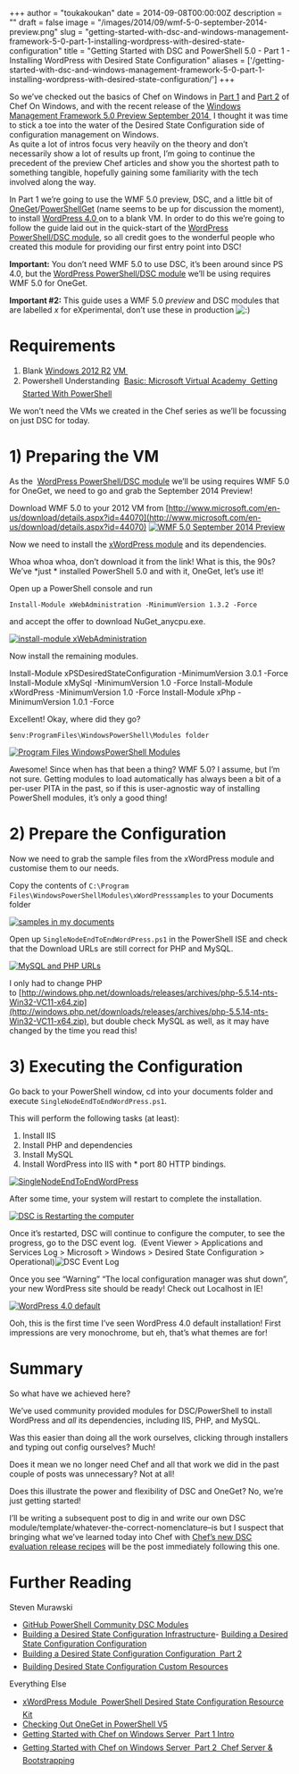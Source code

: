 +++
author = "toukakoukan"
date = 2014-09-08T00:00:00Z
description = ""
draft = false
image = "/images/2014/09/wmf-5-0-september-2014-preview.png"
slug = "getting-started-with-dsc-and-windows-management-framework-5-0-part-1-installing-wordpress-with-desired-state-configuration"
title = "Getting Started with DSC and PowerShell 5.0 - Part 1 - Installing WordPress with Desired State Configuration"
aliases = ['/getting-started-with-dsc-and-windows-management-framework-5-0-part-1-installing-wordpress-with-desired-state-configuration/']
+++

So we’ve checked out the basics of Chef on Windows in [Part 1](http://sammart.in/2014/08/24/getting-started-with-chef-on-windows-server/) and [Part 2](http://sammart.in/2014/08/25/getting-started-with-chef-on-windows-server-part-2-chef-server-bootstrapping/) of Chef On Windows, and with the recent release of the [Windows Management Framework 5.0 Preview September 2014 ](http://www.microsoft.com/en-us/download/details.aspx?id=44070) I thought it was time to stick a toe into the water of the Desired State Configuration side of configuration management on Windows.  
 As quite a lot of intros focus very heavily on the theory and don’t necessarily show a lot of results up front, I’m going to continue the precedent of the preview Chef articles and show you the shortest path to something tangible, hopefully gaining some familiarity with the tech involved along the way.

In Part 1 we’re going to use the WMF 5.0 preview, DSC, and a little bit of [OneGet](http://blogs.technet.com/b/windowsserver/archive/2014/04/03/windows-management-framework-v5-preview.aspx)/[PowerShellGet](http://blogs.msdn.com/b/powershell/archive/2014/05/14/windows-management-framework-5-0-preview-may-2014-is-now-available.aspx) (name seems to be up for discussion the moment), to install [WordPress 4.0 ](https://wordpress.org/news/2014/09/benny/)on to a blank VM. In order to do this we’re going to follow the guide laid out in the quick-start of the [WordPress PowerShell/DSC module](http://gallery.technet.microsoft.com/scriptcenter/xWordPress-Module-5d007ff9), so all credit goes to the wonderful people who created this module for providing our first entry point into DSC!

**Important:** You don’t need WMF 5.0 to use DSC, it’s been around since PS 4.0, but the [WordPress PowerShell/DSC module](http://gallery.technet.microsoft.com/scriptcenter/xWordPress-Module-5d007ff9) we’ll be using requires WMF 5.0 for OneGet.

**Important #2:** This guide uses a WMF 5.0 *preview* and DSC modules that are labelled *x* for eXperimental, don’t use these in production ![:)](https://sammart.in/wp-includes/images/smilies/simple-smile.png)


# Requirements

1. Blank [Windows 2012 R2](http://technet.microsoft.com/en-gb/evalcenter/dn205286.aspx) [VM ](https://www.virtualbox.org/)
2. Powershell Understanding &#128;&#147; [Basic: Microsoft Virtual Academy &#128;&#147; Getting Started With PowerShell](http://www.microsoftvirtualacademy.com/training-courses/getting-started-with-powershell-3-0-jump-start)

We won’t need the VMs we created in the Chef series as we’ll be focussing on just DSC for today.


# 1) Preparing the VM

As the  [WordPress PowerShell/DSC module](http://gallery.technet.microsoft.com/scriptcenter/xWordPress-Module-5d007ff9) we’ll be using requires WMF 5.0 for OneGet, we need to go and grab the September 2014 Preview!

Download WMF 5.0 to your 2012 VM from [http://www.microsoft.com/en-us/download/details.aspx?id=44070](http://www.microsoft.com/en-us/download/details.aspx?id=44070) [![WMF 5.0 September 2014 Preview](/images/2014/09/wmf-5-0-september-2014-preview.png)](/images/2014/09/wmf-5-0-september-2014-preview.png)

Now we need to install the [xWordPress module](http://gallery.technet.microsoft.com/scriptcenter/xWordPress-Module-5d007ff9) and its dependencies.

Whoa whoa whoa, don’t download it from the link! What is this, the 90s? We’ve *just * installed PowerShell 5.0 and with it, OneGet, let’s use it!

Open up a PowerShell console and run
```
Install-Module xWebAdministration -MinimumVersion 1.3.2 -Force
```
and accept the offer to download NuGet_anycpu.exe.

[![install-module xWebAdministration](/images/2014/09/install-module-xwebadministration.png)](/images/2014/09/install-module-xwebadministration.png)

Now install the remaining modules.

Install-Module xPSDesiredStateConfiguration -MinimumVersion 3.0.1 -Force Install-Module xMySql -MinimumVersion 1.0 -Force Install-Module xWordPress -MinimumVersion 1.0 -Force Install-Module xPhp -MinimumVersion 1.0.1 -Force

Excellent! Okay, where did they go?
```
$env:ProgramFiles\WindowsPowerShell\Modules folder
```
[![Program Files WindowsPowerShell Modules](/images/2014/09/program-files-windowspowershell-modules.png)](/images/2014/09/program-files-windowspowershell-modules.png)

Awesome! Since when has that been a thing? WMF 5.0? I assume, but I’m not sure. Getting modules to load automatically has always been a bit of a per-user PITA in the past, so if this is user-agnostic way of installing PowerShell modules, it’s only a good thing!


# 2) Prepare the Configuration

Now we need to grab the sample files from the xWordPress module and customise them to our needs.

Copy the contents of `C:\Program Files\WindowsPowerShellModules\xWordPresssamples` to your Documents folder

[![samples in my documents](/images/2014/09/samples-in-my-documents.png)](/images/2014/09/samples-in-my-documents.png)

Open up `SingleNodeEndToEndWordPress.ps1` in the PowerShell ISE and check that the Download URLs are still correct for PHP and MySQL.

[![MySQL and PHP URLs](/images/2014/09/mysql-and-php-urls.png)](/images/2014/09/mysql-and-php-urls.png)

I only had to change PHP to [http://windows.php.net/downloads/releases/archives/php-5.5.14-nts-Win32-VC11-x64.zip](http://windows.php.net/downloads/releases/archives/php-5.5.14-nts-Win32-VC11-x64.zip), but double check MySQL as well, as it may have changed by the time you read this!


# 3) Executing the Configuration

Go back to your PowerShell window, cd into your documents folder and execute `SingleNodeEndToEndWordPress.ps1`.

This will perform the following tasks (at least):

1. Install IIS
2. Install PHP and dependencies
3. Install MySQL
4. Install WordPress into IIS with * port 80 HTTP bindings.

[![SingleNodeEndToEndWordPress](/images/2014/09/singlenodeendtoendwordpress.png)](/images/2014/09/singlenodeendtoendwordpress.png)

After some time, your system will restart to complete the installation.

[![DSC is Restarting the computer](/images/2014/09/dsc-is-restarting-the-computer.png)](/images/2014/09/dsc-is-restarting-the-computer.png)

Once it’s restarted, DSC will continue to configure the computer, to see the progress, go to the DSC event log.  (Event Viewer > Applications and Services Log > Microsoft > Windows > Desired State Configuration > Operational)![DSC Event Log](/images/2014/09/dsc-event-log.png)

Once you see “Warning” “The local configuration manager was shut down”, your new WordPress site should be ready! Check out Localhost in IE!

[![WordPress 4.0 default](/images/2014/09/wordpress-4-0-default.png)](/images/2014/09/wordpress-4-0-default.png)

Ooh, this is the first time I’ve seen WordPress 4.0 default installation! First impressions are very monochrome, but eh, that’s what themes are for!


# Summary

So what have we achieved here?

We’ve used community provided modules for DSC/PowerShell to install WordPress and *all* its dependencies, including IIS, PHP, and MySQL.

Was this easier than doing all the work ourselves, clicking through installers and typing out config ourselves? Much!

Does it mean we no longer need Chef and all that work we did in the past couple of posts was unnecessary? Not at all!

Does this illustrate the power and flexibility of DSC and OneGet? No, we’re just getting started!

I’ll be writing a subsequent post to dig in and write our own DSC module/template/whatever-the-correct-nomenclature–is but I suspect that bringing what we’ve learned today into Chef with [Chef’s new DSC evaluation release recipes](http://www.getchef.com/blog/2014/07/24/getting-ready-for-chef-powershell-dsc/) will be the post immediately following this one.


# Further Reading

Steven Murawski

- [GitHub PowerShell Community DSC Modules](https://github.com/powershellorg/dsc)
- [Building a Desired State Configuration Infrastructure](http://powershell.org/wp/2013/10/02/building-a-desired-state-configuration-infrastructure/)- [Building a Desired State Configuration Configuration](http://powershell.org/wp/2013/10/08/building-a-desired-state-configuration-configuration/)
- [Building a Desired State Configuration Configuration &#128;&#147; Part 2](http://powershell.org/wp/2013/10/14/building-a-desired-state-configuration-configuration-part-2/)
- [Building Desired State Configuration Custom Resources](http://powershell.org/wp/2014/03/13/building-desired-state-configuration-custom-resources/)

Everything Else

- [xWordPress Module &#128;&#147; PowerShell Desired State Configuration Resource Kit](http://gallery.technet.microsoft.com/scriptcenter/xWordPress-Module-5d007ff9)
- [Checking Out OneGet in PowerShell V5](http://learn-powershell.net/2014/04/03/checking-out-oneget-in-powershell-v5/)
- [Getting Started with Chef on Windows Server &#128;&#147; Part 1 Intro](http://sammart.in/2014/08/24/getting-started-with-chef-on-windows-server/)
- [Getting Started with Chef on Windows Server &#128;&#147; Part 2 &#128;&#147; Chef Server & Bootstrapping](http://sammart.in/2014/08/25/getting-started-with-chef-on-windows-server-part-2-chef-server-bootstrapping/)


